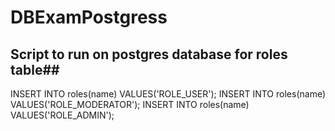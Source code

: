 # DBExamPostgress

## Script to run on postgres database for roles table##
INSERT INTO roles(name) VALUES('ROLE_USER'); INSERT INTO roles(name) VALUES('ROLE_MODERATOR'); INSERT INTO roles(name) VALUES('ROLE_ADMIN');

